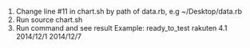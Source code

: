 1. Change line #11 in chart.sh by path of data.rb, e.g ~/Desktop/data.rb
2. Run source chart.sh
3. Run command and see result
   Example: ready_to_test rakuten 4.1 2014/12/1 2014/12/7
